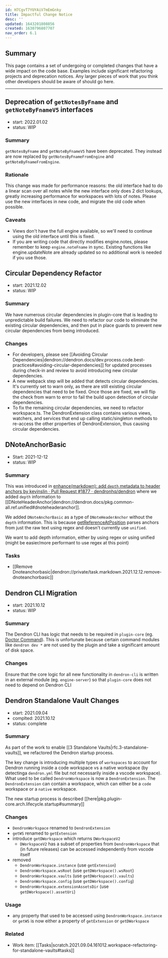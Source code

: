 ```yaml
---
id: H7CgvT7YUYAiV7mEmGnky
title: Impactful Change Notice
desc: ''
updated: 1643201808856
created: 1630796807707
nav_order: 6.1
---
```


## Summary

This page contains a set of undergoing or completed changes that have a wide impact on the code base. Examples include significant refactoring projects and deprecation notices. Any larger pieces of work that you think other developers should be aware of should go here.

---

## Deprecation of `getNotesByFname` and `getNoteByFnameV5` interfaces
- start: 2022.01.02
- status: WIP

### Summary

`getNotesByFname` and `getNoteByFnameV5` have been deprecated. They instead are now
replaced by `getNotesByFnameFromEngine` and `getNoteByFnameFromEngine`.

### Rationale

This change was made for performance reasons: the old interface had to do a
linear scan over all notes while the new interface only does 2 dict lookups,
greatly increasing performance for workspaces with lots of notes. Please use the
new interfaces in new code, and migrate the old code when possible. 

### Caveats

- Views don't have the full engine available, so we'll need to continue using the old interface until this is fixed.
- If you are writing code that directly modifies engine.notes, please remember to keep `engine.noteFname` in sync. Existing functions like engine.updateNote are already updated so no additional work is needed if you use those. 

## Circular Dependency Refactor
- start: 2021.12.02
- status: WIP

### Summary
We have numerous circular dependencies in plugin-core that is leading to unpredictable build failures. We need to refactor our code to eliminate the existing circular dependencies, and then put in place guards to prevent new circular dependencies from being introduced.

### Changes
- For developers, please see [[Avoiding Circular Dependencies|dendron://dendron.docs/dev.process.code.best-practices#avoiding-circular-dependencies]] for updated processes during check-in and review to avoid introducing new circular dependencies.
- A new webpack step will be added that detects circular dependencies. It's currently set to warn only, as there are still existing circular dependencies that need to be fixed.  Once those are fixed, we will flip the check from warn to error to fail the build upon detection of circular dependencies.
- To fix the remaining circular dependencies, we need to refactor workspace.ts.  The DendronExtension class contains various views, watchers, and services that end up calling static/singleton methods to re-access the other properties of DendronExtension, thus causing circular dependencies.

## DNoteAnchorBasic

- Start: 2021-12-12
- status: WIP

### Summary

This was introduced in [enhance(markdown): add `depth` metadata to header anchors by kevinslin · Pull Request #1877 · dendronhq/dendron](https://github.com/dendronhq/dendron/pull/1877) where we added `depth` information to [[DNoteHeaderAnchor|dendron://dendron.docs/pkg.common-all.ref.unified#dnoteheaderanchor]].

We added `DNoteAnchorBasic` as a type of `DNoteHeaderAnchor` without the `depth` information.
This is because [getReferenceAtPosition](https://github.com/dendronhq/dendron/blob/baac906f7cd9f2f08e1411fac495af58d2dab875/packages/plugin-core/src/utils/md.ts#L225) parses anchors from just the raw text using regex and doesn't currently use `unified`.

We want to add depth information, either by using regex or using unified (might be easier/more performant to use regex at this point)

### Tasks

- [[Remove Dnoteanchorbasic|dendron://private/task.markdown.2021.12.12.remove-dnoteanchorbasic]]

## Dendron CLI Migration

- start: 2021.10.12
- status: WIP

### Summary

The Dendron CLI has logic that needs to be required in `plugin-core` (eg. [Doctor Command](https://github.com/dendronhq/dendron/blob/94d05c8f1b6856c769d0cd2964d1dece9decb37c/packages/plugin-core/src/commands/Doctor.ts#L12-L12)). This is unfortunate because certain command modules like `dendron dev *` are not used by the plugin and take a significant amount of disk space.

### Changes

Ensure that the core logic for all new functionality in `dendron-cli` is written in an external module (eg. `engine-server`) so that `plugin-core` does not need to depend on Dendron CLI

## Dendron Standalone Vault Changes

- start: 2021.09.04
- complted: 2021.10.12
- status: complete

### Summary

As part of the work to enable [[3 Standalone Vaults|rfc.3-standalone-vaults]], we refactored the Dendron startup process.

The key change is introducing multiple types of `workspaces` to account for Dendron running inside a code workspace vs a native workspace (by detectinga `dendron.yml` file but not necessarily inside a vscode workspace). What used to be called `DendronWorkspace` is now a `DendronExtension`. The `DendronExtension` can contain a workspace, which can either be a `code` workspace or a `native` workspace.

The new startup process is described [[here|pkg.plugin-core.arch.lifecycle.startup#summary]]

### Changes

- `DendronWorkspace` renamed to `DendronExtension`
- `getWS` renamed to `getExtension`
- introduce `getDWorkspace` which returns `DWorkspaceV2`
  - `DWorkspaceV2` has a subset of properties from `DendronWorkspace` that (in future releases) can be accessed independently from vscode itself
- removed
  - `DendronWorkspace.instance` (use `getExtension`)
  - `DendronWorkspace.wsRoot` (use `getDWorkspace().wsRoot`)
  - `DendronWorkspace.vaults` (use `getDWorkspace().vaults`)
  - `DendronWorkspace.config` (use `getDWorkspace().config`)
  - `DendronWorkspace.extensionAssetsDir` (use `getDWorkspace().assetUri`)

### Usage

- any property that used to be accessed using `DendronWorkspace.instance` or `getWS` is now either a property of `getExtension` or `getDWorkspace`

### Related

- Work item: [[Tasks|scratch.2021.09.04.161012.workspace-refactoring-for-standalone-vaults#tasks]]
